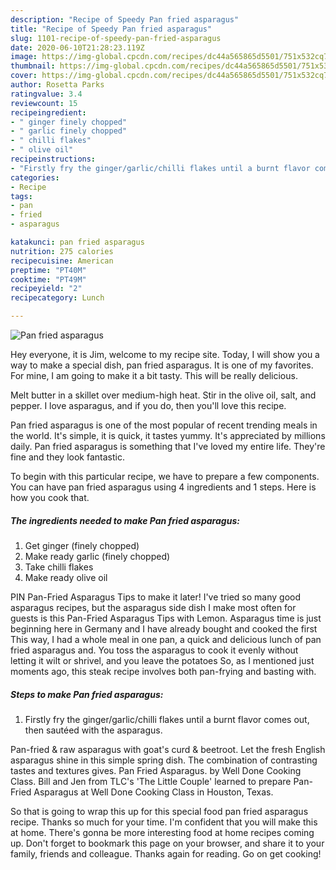 ```yaml
---
description: "Recipe of Speedy Pan fried asparagus"
title: "Recipe of Speedy Pan fried asparagus"
slug: 1101-recipe-of-speedy-pan-fried-asparagus
date: 2020-06-10T21:28:23.119Z
image: https://img-global.cpcdn.com/recipes/dc44a565865d5501/751x532cq70/pan-fried-asparagus-recipe-main-photo.jpg
thumbnail: https://img-global.cpcdn.com/recipes/dc44a565865d5501/751x532cq70/pan-fried-asparagus-recipe-main-photo.jpg
cover: https://img-global.cpcdn.com/recipes/dc44a565865d5501/751x532cq70/pan-fried-asparagus-recipe-main-photo.jpg
author: Rosetta Parks
ratingvalue: 3.4
reviewcount: 15
recipeingredient:
- " ginger finely chopped"
- " garlic finely chopped"
- " chilli flakes"
- " olive oil"
recipeinstructions:
- "Firstly fry the ginger/garlic/chilli flakes until a burnt flavor comes out, then sautéed with the asparagus."
categories:
- Recipe
tags:
- pan
- fried
- asparagus

katakunci: pan fried asparagus 
nutrition: 275 calories
recipecuisine: American
preptime: "PT40M"
cooktime: "PT49M"
recipeyield: "2"
recipecategory: Lunch

---
```



![Pan fried asparagus](https://img-global.cpcdn.com/recipes/dc44a565865d5501/751x532cq70/pan-fried-asparagus-recipe-main-photo.jpg)

Hey everyone, it is Jim, welcome to my recipe site. Today, I will show you a way to make a special dish, pan fried asparagus. It is one of my favorites. For mine, I am going to make it a bit tasty. This will be really delicious.

Melt butter in a skillet over medium-high heat. Stir in the olive oil, salt, and pepper. I love asparagus, and if you do, then you&#39;ll love this recipe.

Pan fried asparagus is one of the most popular of recent trending meals in the world. It's simple, it is quick, it tastes yummy. It's appreciated by millions daily. Pan fried asparagus is something that I've loved my entire life. They're fine and they look fantastic.


To begin with this particular recipe, we have to prepare a few components. You can have pan fried asparagus using 4 ingredients and 1 steps. Here is how you cook that.

<!--inarticleads1-->

##### The ingredients needed to make Pan fried asparagus:

1. Get  ginger (finely chopped)
1. Make ready  garlic (finely chopped)
1. Take  chilli flakes
1. Make ready  olive oil


PIN Pan-Fried Asparagus Tips to make it later! I&#39;ve tried so many good asparagus recipes, but the asparagus side dish I make most often for guests is this Pan-Fried Asparagus Tips with Lemon. Asparagus time is just beginning here in Germany and I have already bought and cooked the first This way, I had a whole meal in one pan, a quick and delicious lunch of pan fried asparagus and. You toss the asparagus to cook it evenly without letting it wilt or shrivel, and you leave the potatoes So, as I mentioned just moments ago, this steak recipe involves both pan-frying and basting with. 

<!--inarticleads2-->

##### Steps to make Pan fried asparagus:

1. Firstly fry the ginger/garlic/chilli flakes until a burnt flavor comes out, then sautéed with the asparagus.


Pan-fried &amp; raw asparagus with goat&#39;s curd &amp; beetroot. Let the fresh English asparagus shine in this simple spring dish. The combination of contrasting tastes and textures gives. Pan Fried Asparagus. by Well Done Cooking Class. Bill and Jen from TLC&#39;s &#39;The Little Couple&#39; learned to prepare Pan-Fried Asparagus at Well Done Cooking Class in Houston, Texas. 

So that is going to wrap this up for this special food pan fried asparagus recipe. Thanks so much for your time. I'm confident that you will make this at home. There's gonna be more interesting food at home recipes coming up. Don't forget to bookmark this page on your browser, and share it to your family, friends and colleague. Thanks again for reading. Go on get cooking!
